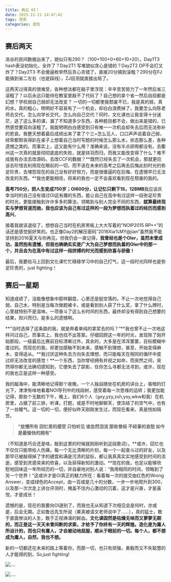 ```yaml
---
title: 再见 OI！
date: 2015-11-21 14:47:42
tags: 思索
categories: 感性
---
```





## 赛后两天


洛谷的民间数据出来了，貌似只有290？（100+100+0+60+10+20）。Day1T3 hash表没初始化，全炸了？Day2T1 写堆貌似贪心是错的？Day2T2 DP不会打又炸了？Day2T3 不会傻逼枚举然后贪心贪错了，直接20分搞到滚粗？290分在FJ能搞到省二左右（也是踩线），ZJ目测就直接出局了。


这两天过得真的很难受，各种想法都在脑子里浮现：辛辛苦苦努力了一年然后省三滚粗了？以后永远只能待在教室里敲不了代码了？自己想的拿个省一然后自招都是幻想？学校弱自己弱却无法改变？ 一切的一切都使我颓废不已，我是真的弱，真的水，真的粗心，明明好不容易有了一个机会，却白白浪费掉了，我要怎么向陈老师去交代，怎么向学长交代，怎么向自己交代？同时，文化课也让我变得十分迷茫，逃了这么多的课，漏了不知道多少东西，各种题目都不会，做出来是错的，已然感觉要双向滚粗了。我能明明白白感受到只有唯一一次机会却失去后而无法弥补的悲哀。我整天想着最后成绩出来了拿了个三=怎么见人，口口声声说着自己弱，经常都颓丧得趴在桌子上想着自己当时写题的时候怎么那么水，状态那么差，各种遗憾之类的。而事实上，这又能有什么用？准确来说，没有半点卵用都没有。去衢州这一次真的就是彻彻底底的失败，就是铩羽而归，而我又能改变得了什么？难不成我有办法去改源码，去改CCF的数据？**既然已经失去了一次机会，那就更应该去珍惜去利用现在眼前的一切，而不该在未来的高考之后再去后悔此刻时光的弥足珍贵，去埋怨现在的自己没有好好努力，而是很傻逼的在后悔、在遗憾早已无法改变的东西。**我也更能相信，将来的我也一定不会喜欢看到现在颓废的我的。


**高考750分，把人生变成750岁；OI600分，让记忆只剩下1S，128MB**我应该庆幸当时的自己没有错过OI这有趣的东西，能让自己在高中有过这样一段弥足珍贵的时光，更能接触到许许多多的算法，领略到与别人完全不同的东西，**就算最终现实与梦想背道而驰，我也应该为自己有过这样的一段为梦想而执着过的经历而感到高兴**。


接着我就该退役了，想想自己当时在机房黑板上大大写着的”NOIP2015 RP++”的话还是感觉挺好笑的。也正像Day2的解压密码”2016Xia%MY@jian”虽然我不能坚持到2016夏天与你再见，但我仍会一直记得，**我曾经也是个OIer，虽然未曾成功，虽然抱有遗憾，但我也确确实实是广大为自己梦想而执着的OIer中的那一个，并且会为在高中有过这样一段拼搏的时光而感到欣喜与骄傲！**


最后，我要给马上回到文化课忙忙碌碌学习中的自己打气，这一段时光同样也是弥足珍贵的，just fighting！

## 赛后一星期

知道成绩了，没能像想象中那样翻盘，心里还是挺空落的。不止一次地觉得自己弱，自己水，特别是当每次做题被卡，或是看到别人获了什么奖，拿了什么牌时，心里就特别不是滋味。一项奋斗了这么长时间的东西，最终却没有得到自己想要的结果，败兴而归，是多么的遗憾啊。

**“当时选择了这条路的我，就是奔着单纯的拿奖去的吗？”**我也曾不止一次地这样问过自己，而事实上，我也找不出答案。仔细回顾这一年的时光，发现除了刚开始那段，一级最后比赛前目标清晰过外，其余的，大多是在浑浑噩噩，目标模糊中度过的。而现在的我，却更加感触不到未来，感触不到理想，甚至，开始变得麻木，变得适从。**我讨厌这种失去方向失去理想，而只能每天在相同的循环中度过却无法改变的感觉！**一个东西，当你曾经拥有并视之如命，而突然之间，突然得你都无法确切感知到，它便失去了踪影，任你怎么寻都无法寻到，或许，现在的我也正是这样一种感受。

我的脑海中，能清晰地记得那个夜晚，一个人独自随坐在机房的讲台上，昏暗的灯光下，津津有味地看着NOI导刊中的线段树，感受着每一次思维的运转；我更加能记得，那些个无数的下午，晚上，我们6个人（gxy,yzy,zsh,ysy,wkw和我）在机房里，占据了前三排，听课，打题，或是不时地聊聊天，使冻结了的空气中，也有了一丝暖气。这一切的一切，便好似昨天刚刚发生过，而现在看来，真是恍如隔世。

> **“放慢所有 回忆里的感受 只怕听见 谁忽然泪流 那些曾经 不经事的哀愁  如今是最愉快的拥有”**


（不知道是巧合还是啥，敲到这里的时候就刚刚听到这段歌词）。**或许，回忆也不仅仅只能带给人伤痛，每一个无比清晰的片刻，每一个一起奋斗过的好友，以及那早已被敲得掉了字的键盘和满是污渍的鼠标，都让我真真实实地感受到时间的流逝，感受到灵感突来的欣喜，以及获得新知的激动。**现在的我，也足以能够欣慰地回味这一年所经历的一切，并自豪地对别人说：“我用相同的时间，领略到了另一个世界！”这或许才是OI真正的魅力所在：看着每一次的提交由红色的Wrong Answer，变成绿色的Accept，由一百或是几十的分数，一步一步地爬升到300，以及那一次次走上讲台评测时，掩盖不住内心激动的沉着，这才是兴奋，才是喜悦，才是成长！

遗憾的是，现在的我要向OI道别了，而我也无从知道下次相见会是何时，亦或是，后会无期。正如鲁迅先生所说（果真被语文老师说中了……），真的猛士，敢于直面惨淡的人生，敢于正视淋漓的鲜血。**文化课固然是枯燥无味而又寥寥无期的，而正是这一天天未曾间断的求索，才给予了你终有一天的辉煌。造化是为庸人所设计的，而也只有庸人，才会被动地屈服，顺从于眼前的一切。每个人，都不想成为庸人，自然，我也不想。**

新的一切都还在未来的路上等着你，而那一切，也只有顽强，勇毅而又不失聪慧的人才能得的到，So,just fighting!




![....](http://ww3.sinaimg.cn/mw690/005P1zB8gw1ey0i8dcjggj31kw0w0wor.jpg)

![....](http://ww4.sinaimg.cn/mw690/005P1zB8gw1ey0i9mdw8mj31g02kge81.jpg)